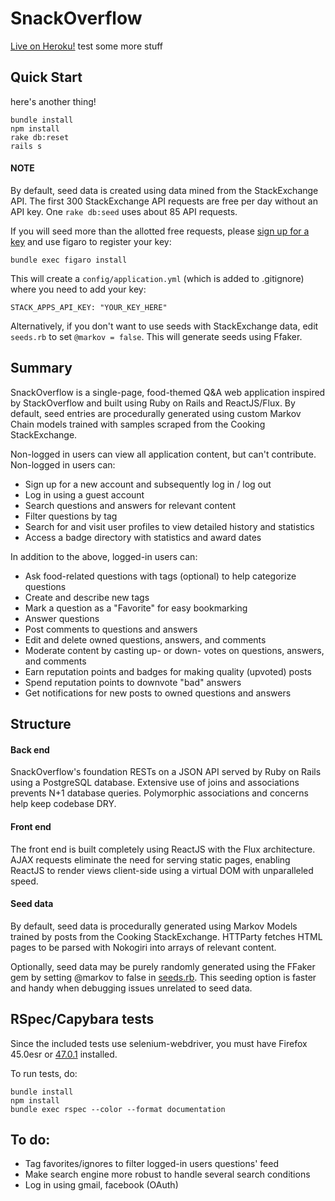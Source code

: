 # SnackOverflow

[Live on Heroku!][live] test
some more stuff

## Quick Start

here's another thing!

```
bundle install
npm install
rake db:reset
rails s
```

#### NOTE

By default, seed data is created using data mined from the StackExchange API.
The first 300 StackExchange API requests are free per day without an API key.
One `rake db:seed` uses about 85 API requests.

If you will seed more than the allotted free requests, please [sign up for a key][StackExchange-key-signup] and use figaro to register your key:

```
bundle exec figaro install
```

This will create a ```config/application.yml``` (which is added to .gitignore)
where you need to add your key:

```
STACK_APPS_API_KEY: "YOUR_KEY_HERE"
```

Alternatively, if you don't want to use seeds with StackExchange data, edit
`seeds.rb` to set `@markov = false`. This will generate seeds using Ffaker.

## Summary

SnackOverflow is a single-page, food-themed Q&A web application inspired by
StackOverflow and built using Ruby on Rails and ReactJS/Flux. By default, seed
entries are procedurally generated using custom Markov Chain models trained with
samples scraped from the Cooking StackExchange.

Non-logged in users can view all application content, but can't contribute. Non-logged in users can:

* Sign up for a new account and subsequently log in / log out
* Log in using a guest account
* Search questions and answers for relevant content
* Filter questions by tag
* Search for and visit user profiles to view detailed history and statistics
* Access a badge directory with statistics and award dates

In addition to the above, logged-in users can:

* Ask food-related questions with tags (optional) to help categorize questions
* Create and describe new tags
* Mark a question as a "Favorite" for easy bookmarking
* Answer questions
* Post comments to questions and answers
* Edit and delete owned questions, answers, and comments
* Moderate content by casting up- or down- votes on questions, answers, and comments
* Earn reputation points and badges for making quality (upvoted) posts
* Spend reputation points to downvote "bad" answers
* Get notifications for new posts to owned questions and answers

## Structure

#### Back end

SnackOverflow's foundation RESTs on a JSON API served by Ruby on Rails using a
PostgreSQL database. Extensive use of joins and associations prevents N+1
database queries. Polymorphic associations and concerns help keep codebase DRY.

#### Front end

The front end is built completely using ReactJS with the Flux architecture. AJAX
requests eliminate the need for serving static pages, enabling ReactJS to render
views client-side using a virtual DOM with unparalleled speed.

#### Seed data

By default, seed data is procedurally generated using Markov Models trained by
posts from the Cooking StackExchange. HTTParty fetches HTML pages to be parsed
with Nokogiri into arrays of relevant content.

Optionally, seed data may be purely randomly generated using the FFaker gem by
setting @markov to false in [seeds.rb][seeds]. This seeding option is faster and
handy when debugging issues unrelated to seed data.

## RSpec/Capybara tests

Since the included tests use selenium-webdriver, you must have Firefox 45.0esr
or [47.0.1][firefox47] installed.

To run tests, do:

```
bundle install
npm install
bundle exec rspec --color --format documentation
```

## To do:

* Tag favorites/ignores to filter logged-in users questions' feed
* Make search engine more robust to handle several search conditions
* Log in using gmail, facebook (OAuth)

[StackExchange-key-signup]: http://stackapps.com/apps/oauth/register
[firefox47]: https://ftp.mozilla.org/pub/firefox/releases/47.0.1/
[live]: http://www.snackoverflow.xyz
[seeds]: https://github.com/fndelacruz/SnackOverflow/blob/master/db/seeds.rb
